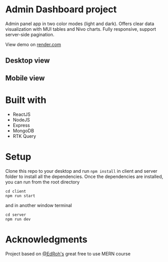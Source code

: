 # Admin Dashboard project 

Admin panel app in two color modes (light and dark). Offers clear data visualization with MUI tables and Nivo charts. Fully responsive, support server-side pagination. 

View demo on [render.com]()

## Desktop view

## Mobile view

# Built with
  * ReactJS
  * NodeJS
  * Express
  * MongoDB
  * RTK Query
  
# Setup
Clone this repo to your desktop and run ```npm install``` in client and server folder to install all the dependencies.
   Once the dependencies are installed, you can run from the root directory
```
cd client
npm run start
```
and in another window terminal
```
cd server
npm run dev
```

# Acknowledgments
Project based on [@EdRoh's](https://github.com/ed-roh) great free to use MERN course 
